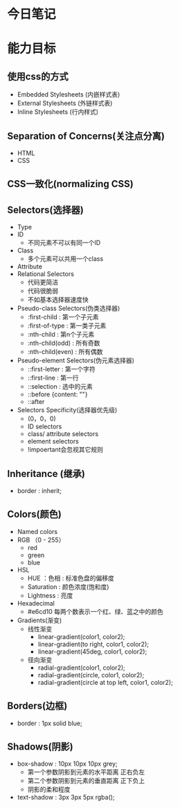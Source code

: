# 今日笔记
# 能力目标
## 使用css的方式
  - Embedded Stylesheets (内嵌样式表)
  - External Stylesheets (外链样式表)
  - Inline Stylesheets (行内样式)

## Separation of Concerns(关注点分离)
  - HTML
  - CSS
## CSS一致化(normalizing CSS)
## Selectors(选择器)
  - Type
  - ID
    - 不同元素不可以有同一个ID
  - Class
    - 多个元素可以共用一个class
  - Attribute
  - Relational Selectors
    - 代码更简洁
    - 代码很脆弱
    - 不如基本选择器速度快
  - Pseudo-class Selectors(伪类选择器)
    - :first-child : 第一个子元素
    - :first-of-type : 第一类子元素
    - :nth-child : 第n个子元素
    - :nth-child(odd) : 所有奇数
    - :nth-child(even) : 所有偶数
  - Pseudo-element Selectors(伪元素选择器)
    - ::first-letter : 第一个字符
    - ::first-line : 第一行
    - ::selection : 选中的元素
    - ::before  {content: ""}
    - ::after
  - Selectors Specificity(选择器优先级)
    - (0，0，0)
    - ID selectors
    - class/ attribute selectors
    - element selectors
    - !impoertant会忽视其它规则
## Inheritance (继承)
  - border : inherit;
## Colors(颜色)
  - Named colors
  - RGB （0 - 255）
    - red
    - green
    - blue
  - HSL
    - HUE ：色相 : 标准色盘的偏移度
    - Saturation : 颜色浓度(饱和度)
    - Lightness : 亮度
  - Hexadecimal
    - #e6cd10   每两个数表示一个红、绿、蓝之中的颜色
- Gradients(渐变)
  - 线性渐变
    - linear-gradient(color1, color2);
    - linear-gradient(to right, color1, color2);
    - linear-gradient(45deg, color1, color2);
  - 径向渐变
    - radial-gradient(color1, color2);
    - radial-gradient(circle, color1, color2);
    - radial-gradient(circle at top left, color1, color2);
## Borders(边框)
  - border : 1px solid blue;
## Shadows(阴影)
  - box-shadow : 10px 10px 10px grey;
    - 第一个参数阴影到元素的水平距离  正右负左
    - 第二个参数阴影到元素的垂直距离  正下负上
    - 阴影的柔和程度
  - text-shadow : 3px 3px 5px rgba();
